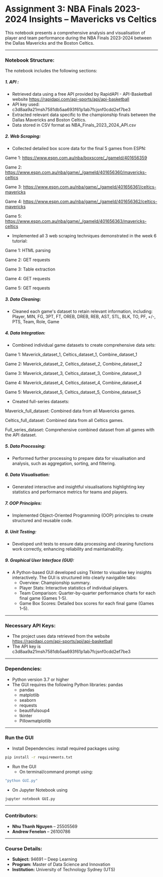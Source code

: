 # Assignment 3: NBA Finals 2023-2024 Insights – Mavericks vs Celtics

This notebook presents a comprehensive analysis and visualisation of player and team performance during the NBA Finals 2023-2024 between the Dallas Mavericks and the Boston Celtics.

---

### **Notebook Structure:**
The notebook includes the following sections:
##### **1. API** : 
- Retrieved data using a free API provided by RapidAPI - API-Basketball website https://rapidapi.com/api-sports/api/api-basketball
- API key used: c3d8aa9a21msh7581db5aa693f61p1ab7fcjsnf0cdd2ef7be3
- Extracted relevant data specific to the championship finals between the Dallas Mavericks and Boston Celtics.
- Data stored in CSV format as NBA_Finals_2023_2024_API.csv

##### **2. Web Scraping:** 
- Collected detailed box score data for the final 5 games from ESPN:

Game 1: https://www.espn.com.au/nba/boxscore/_/gameId/401656359

Game 2: https://www.espn.com.au/nba/game/_/gameId/401656360/mavericks-celtics

Game 3: https://www.espn.com.au/nba/game/_/gameId/401656361/celtics-mavericks

Game 4: https://www.espn.com.au/nba/game/_/gameId/401656362/celtics-mavericks

Game 5: https://www.espn.com.au/nba/game/_/gameId/401656363/mavericks-celtics

- Implemented all 3 web scraping techniques demonstrated in the week 6 tutorial:

Game 1: HTML parsing

Game 2: GET requests

Game 3: Table extraction

Game 4: GET requests

Game 5: GET requests

##### **3. Data Cleaning:** 

- Cleaned each game's dataset to retain relevant information, including: Player, MIN, FG, 3PT, FT, OREB, DREB, REB, AST, STL, BLK, TO, PF, +/-, PTS, Team, Role, Game

##### **4. Data Integration:** 
- Combined individual game datasets to create comprehensive data sets:

Game 1: Maverick_dataset_1, Celtics_dataset_1, Combine_dataset_1

Game 2: Maverick_dataset_2, Celtics_dataset_2, Combine_dataset_2

Game 3: Maverick_dataset_3, Celtics_dataset_3, Combine_dataset_3

Game 4: Maverick_dataset_4, Celtics_dataset_4, Combine_dataset_4

Game 5: Maverick_dataset_5, Celtics_dataset_5, Combine_dataset_5

- Created full-series datasets:

Maverick_full_dataset: Combined data from all Mavericks games.

Celtics_full_dataset: Combined data from all Celtics games.

Full_series_dataset: Comprehensive combined dataset from all games with the API dataset.

##### **5. Data Processing:** 
- Performed further processing to prepare data for visualisation and analysis, such as aggregation, sorting, and filtering.

##### **6. Data Visualisation:** 
- Generated interactive and insightful visualisations highlighting key statistics and performance metrics for teams and players.

##### **7. OOP Principles:**

- Implemented Object-Oriented Programming (OOP) principles to create structured and reusable code.

##### **8. Unit Testing:**
- Developed unit tests to ensure data processing and cleaning functions work correctly, enhancing reliability and maintainability.

##### **9. Graphical User Interface (GUI):** 
- A Python-based GUI developed using Tkinter to visualise key insights interactively. The GUI is structured into clearly navigable tabs:
  - Overview: Championship summary.
  - Player Stats: Interactive statistics of individual players.
  - Team Comparison: Quarter-by-quarter performance charts for each final game (Games 1-5).
  - Game Box Scores: Detailed box scores for each final game (Games 1–5).
    
---

### **Necessary API Keys:**
- The project uses data retrieved from the website https://rapidapi.com/api-sports/api/api-basketball
- The API key is c3d8aa9a21msh7581db5aa693f61p1ab7fcjsnf0cdd2ef7be3

---
### **Dependencies:**
- Python version 3.7 or higher
- The GUI requires the following Python libraries:
 pandas
  - pandas  
  - matplotlib  
  - seaborn  
  - requests  
  - beautifulsoup4  
  - tkinter  
  - Pillowmatplotlib
  
---

### **Run the GUI**

- Install Dependencies: install required packages using:
```bash
pip install -r requirements.txt
```

- Run the GUI
  - On terminal/command prompt using:
```bash
"python GUI.py"
``` 
  - On Jupyter Notebook using
```bash
jupyter notebook GUI.py
``` 
---
### **Contributors:**
- **Nhu Thanh Nguyen** – 25505569  
- **Andrew Fenelon** – 26100786  

---

###  **Course Details:**
- **Subject:** 94691 – Deep Learning  
- **Program:** Master of Data Science and Innovation  
- **Institution:** University of Technology Sydney (UTS)

